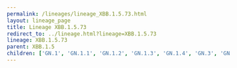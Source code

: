 ```yaml
---
permalink: /lineages/lineage_XBB.1.5.73.html
layout: lineage_page
title: Lineage XBB.1.5.73
redirect_to: ../lineage.html?lineage=XBB.1.5.73
lineage: XBB.1.5.73
parent: XBB.1.5
children: ['GN.1', 'GN.1.1', 'GN.1.2', 'GN.1.3', 'GN.1.4', 'GN.3', 'GN.4', 'XBB.1.5.73']
---
```

